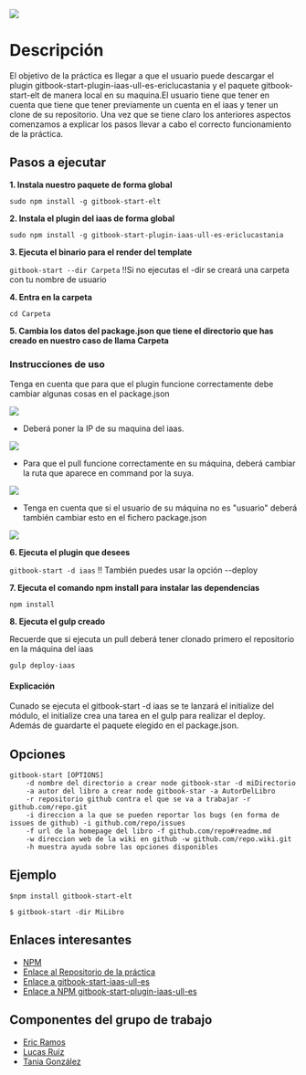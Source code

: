 ![](http://arunoda.me/images/blog/npm-love-github-thumb.png)



# Descripción

El objetivo de la práctica es llegar a que el usuario puede descargar el plugin gitbook-start-plugin-iaas-ull-es-ericlucastania y el paquete gitbook-start-elt de manera local en su maquina.El usuario tiene que tener en cuenta que tiene que tener previamente un cuenta en el iaas 
y tener un clone de su repositorio. Una vez que se tiene claro los anteriores aspectos comenzamos a explicar los pasos llevar a cabo el correcto funcionamiento de la práctica.



## Pasos a ejecutar 

**1. Instala nuestro paquete de forma global**

```sudo npm install -g gitbook-start-elt```

**2. Instala el plugin del iaas de forma global**

```sudo npm install -g gitbook-start-plugin-iaas-ull-es-ericlucastania```

**3. Ejecuta el binario para el render del template**

```gitbook-start --dir Carpeta``` !!Si no ejecutas el -dir se creará una carpeta con tu nombre de usuario

**4. Entra en la carpeta**

 ```cd Carpeta```

**5. Cambia los datos del package.json que tiene el directorio que has creado en nuestro caso de llama Carpeta**

### Instrucciones de uso
Tenga en cuenta que para que el plugin funcione correctamente debe cambiar algunas cosas en el package.json


![](https://4.bp.blogspot.com/-Jjhh_IM9FAw/WA9EbkzsEoI/AAAAAAAAAoc/84cO_lVXgCYD6ekx1YzSV6LEjsCitH0AACLcB/s1600/iass.png)
* Deberá poner la IP de su maquina del iaas.

![](https://4.bp.blogspot.com/-qb-f3r0EpJ0/WA9IiJ-XjjI/AAAAAAAAAoo/aDSCiupjFeIOQ3WumKTtT5FIKK9FtxU1wCLcB/s1600/ip.png)
* Para que el pull funcione correctamente en su máquina, deberá cambiar la ruta que aparece en command por la suya.

![](https://3.bp.blogspot.com/-aLZatT4SRmI/WA9IiHbUGXI/AAAAAAAAAos/9-J7a9pH7ZkLwDPSqh_TPV74Svitx2xlQCLcB/s1600/command.png)
* Tenga en cuenta que si el usuario de su máquina no es "usuario" deberá también cambiar esto en el fichero package.json

![](https://4.bp.blogspot.com/-Ls3DTGAHQ7E/WA9IjVnGOqI/AAAAAAAAAow/BANS15EoXqYuVwIChWcSqZvqlkcLxtMRQCLcB/s1600/usuario.png)

**6. Ejecuta el plugin que desees**

```gitbook-start -d iaas``` !! También puedes usar la opción --deploy

**7. Ejecuta el comando npm install para instalar las dependencias**

```npm install```

**8. Ejecuta el gulp creado**

Recuerde que si ejecuta un pull deberá tener clonado primero el repositorio en la máquina del iaas

```gulp deploy-iaas```

#### Explicación

Cunado se ejecuta el gitbook-start -d iaas se te lanzará el initialize del módulo,
el initialize crea una tarea en el gulp para realizar el deploy. Además de guardarte el paquete
elegido en el package.json.

## Opciones

    gitbook-start [OPTIONS]
        -d nombre del directorio a crear node gitbook-star -d miDirectorio
        -a autor del libro a crear node gitbook-star -a AutorDelLibro
        -r repositorio github contra el que se va a trabajar -r github.com/repo.git
        -i direccion a la que se pueden reportar los bugs (en forma de issues de github) -i github.com/repo/issues
        -f url de la homepage del libro -f github.com/repo#readme.md
        -w direccion web de la wiki en github -w github.com/repo.wiki.git
        -h muestra ayuda sobre las opciones disponibles


## Ejemplo


```$npm install gitbook-start-elt```

```$ gitbook-start -dir MiLibro```



## Enlaces interesantes 
 
* [NPM](https://www.npmjs.com/package/gitbook-start-elt)
* [Enlace al Repositorio de la práctica](https://github.com/ULL-ESIT-SYTW-1617/nueva-funcionalidad-para-el-paquete-npm-plugins-ericlucastania-1)
* [Enlace a gitbook-start-iaas-ull-es](https://github.com/ULL-ESIT-SYTW-1617/gitbook-start-iaas-ull-es-ericlucastania)
* [Enlace a NPM gitbook-start-plugin-iaas-ull-es](https://www.npmjs.com/package/gitbook-start-plugin-iaas-ull-es-ericlucastania)

## Componentes del grupo de trabajo

* [Eric Ramos](https://github.com/alu0100786330)
* [Lucas Ruiz](https://github.com/alu0100785265)
* [Tania González](https://github.com/tania77)


